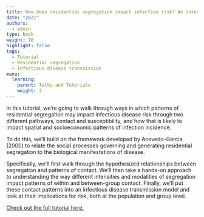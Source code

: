 ```yaml
---
title: How does residential segregation impact infection risk? An interactive exploration
date: "2021"
authors:
  - admin
type: book
weight: 10
highlight: false
tags:
  - Tutorial
  - Residential segregation
  - Infectious disease transmission
menu:
  learning:
    parent: Talks and Tutorials
    weight: 3
---
```

In this tutorial, we’re going to walk through ways in which patterns of residential segregation may impact infectious disease risk through two different pathways, contact and susceptibility, and how that is likely to impact spatial and socioeconomic patterns of infection incidence.


To do this, we’ll build on the framework developed by Acevedo-Garcia (2000) to relate the social processes governing and generating residential segregation to the biological manifestations of disease.


Specifically, we’ll first walk through the hypothesized relationships between segregation and patterns of contact. We’ll then take a hands-on approach to understanding the way different intensities and modalities of segregation impact patterns of within and between-group contact. Finally, we’ll put these contact patterns into an infectious disease transmission model and look at their implications for risk, both at the population and group level.

[Check out the full tutorial here.](https://sph-umich.shinyapps.io/segregation-transmission/)
